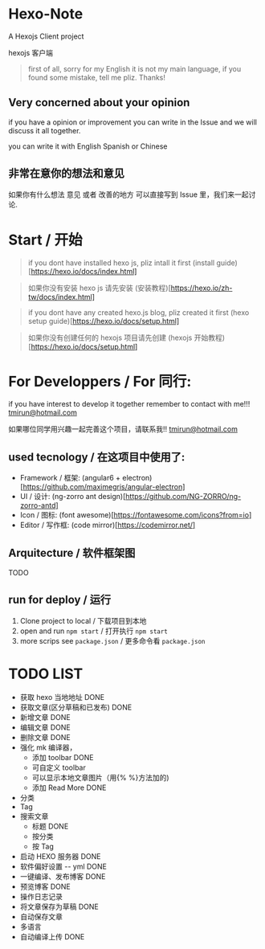 # Hexo-Note
A Hexojs Client project

hexojs 客户端

> first of all, sorry for my English it is not my main language, if you found some mistake, tell me pliz. Thanks!

## Very concerned about your opinion

if you have a opinion or improvement you can write in the Issue and we will discuss it all together.

you can write it with English Spanish or Chinese 

## 非常在意你的想法和意见

如果你有什么想法 意见 或者 改善的地方 可以直接写到 Issue 里，我们来一起讨论.

# Start / 开始

> if you dont have installed hexo js, pliz intall it first (install guide)[https://hexo.io/docs/index.html]

> 如果你没有安装 hexo js 请先安装 (安装教程)[https://hexo.io/zh-tw/docs/index.html]

> if you dont have any created hexo.js blog, pliz created it first (hexo setup guide)[https://hexo.io/docs/setup.html]

> 如果你没有创建任何的 hexojs 项目请先创建 (hexojs 开始教程)[https://hexo.io/docs/setup.html]


# For Developpers / For 同行:

if you have interest to develop it together remember to contact with me!!! tmirun@hotmail.com

如果哪位同学用兴趣一起完善这个项目，请联系我!! tmirun@hotmail.com

## used tecnology / 在这项目中使用了:
- Framework / 框架: (angular6 + electron)[https://github.com/maximegris/angular-electron]
- UI / 设计: (ng-zorro ant design)[https://github.com/NG-ZORRO/ng-zorro-antd]
- Icon / 图标: (font awesome)[https://fontawesome.com/icons?from=io]
- Editor / 写作框: (code mirror)[https://codemirror.net/]

## Arquitecture / 软件框架图
TODO

## run for deploy / 运行
1. Clone project to local / 下载项目到本地
2. open and run `npm start` / 打开执行 `npm start`
3. more scrips see `package.json` / 更多命令看 `package.json`

# TODO LIST
* 获取 hexo 当地地址 DONE
* 获取文章(区分草稿和已发布)  DONE
* 新增文章 DONE
* 编辑文章 DONE
* 删除文章 DONE
* 强化 mk 编译器，
    * 添加 toolbar DONE
    * 可自定义 toolbar
    * 可以显示本地文章图片（用{% %}方法加的)
    * 添加 Read More DONE
* 分类
* Tag
* 搜索文章
    * 标题 DONE
    * 按分类
    * 按 Tag
* 启动 HEXO 服务器 DONE
* 软件偏好设置 -- yml DONE
* 一键编译、发布博客 DONE
* 预览博客 DONE
* 操作日志记录
* 将文章保存为草稿 DONE
* 自动保存文章
* 多语言
* 自动编译上传 DONE


